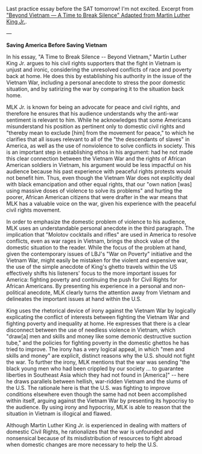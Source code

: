 Last practice essay before the SAT tomorrow! I'm not excited. Excerpt from ["Beyond Vietnam — A Time to Break Silence" Adapted from Martin Luther King Jr.][1].

&mdash;

**Saving America Before Saving Vietnam**

In his essay, "A Time to Break Silence -- Beyond Vietnam," Martin Luther King Jr. argues to his civil rights supporters that the fight in Vietnam is unjust and ironic, considering the unresolved conflicts of race and poverty back at home. He does this by establishing his authority in the issue of the Vietnam War, including a personal anecdote to stress the poor domestic situation, and by satirizing the war by comparing it to the situation back home.

MLK Jr. is known for being an advocate for peace and civil rights, and therefore he ensures that his audience understands why the anti-war sentiment is relevant to him. While he acknowledges that some Americans misunderstand his position as pertinent only to domestic civil rights and "thereby mean to exclude [him] from the movement for peace," to which he clarifies that all issues relevant to all of the "the descendants of slaves" in America, as well as the use of nonviolence to solve conflicts in society. This is an important step in establishing ethos in his argument: had he not made this clear connection between the Vietnam War and the rights of African American soldiers in Vietnam, his argument would be less impactful on his audience because his past experience with peaceful rights protests would not benefit him. Thus, even though the Vietnam War does not explicitly deal with black emancipation and other equal rights, that our "own nation [was] using massive doses of violence to solve its problems" and hurting the poorer, African American citizens that were drafter in the war means that MLK has a valuable voice on the war, given his experience with the peaceful civil rights movement.

In order to emphasize the domestic problem of violence to his audience, MLK uses an understandable personal anecdote in the third paragraph. The implication that "Molotov cocktails and rifles" are used in America to resolve conflicts, even as war rages in Vietnam, brings the shock value of the domestic situation to the reader. While the focus of the problem at hand, given the contemporary issues of LBJ's "War on Poverty" initiative and the Vietnam War, might easily be mistaken for the violent and expensive war, the use of the simple anecdote of King's ghetto travels within the US effectively shifts his listeners' focus to the more important issues for America: fighting poverty and continuing the push for Civil Rights for African Americans. By presenting his experience in a personal and non-political anecdote, MLK clearly turns the attention away from Vietnam and delineates the important issues at hand within the U.S.


King uses the rhetorical device of irony against the Vietnam War by logically explicating the conflict of interests between fighting the Vietnam War and fighting poverty and inequality at home. He expresses that there is a clear disconnect between the use of needless violence in Vietnam, which "draw[a] men and skills and money like some demonic destructive suction tube," and the policies for fighting poverty in the domestic ghettos he has tried to improve. The irony has a very logical appeal, in which "men and skills and money" are explicit, distinct reasons why the U.S. should not fight the war. To further the irony, MLK mentions that the war was sending "the black young men who had been crippled by our society ... to guarantee liberties in Southeast Asia which they had not found in [America]" -- here he draws parallels between hellish, war-ridden Vietnam and the slums of the U.S. The rationale here is that the U.S. was fighting to improve conditions elsewhere even though the same had not been accomplished within itself, arguing against the Vietnam War by presenting its hypocrisy to the audience. By using irony and hypocrisy, MLK is able to reason that the situation in Vietnam is illogical and flawed.

Although Martin Luther King Jr. is experienced in dealing with matters of domestic Civil Rights, he rationalizes that the war is unfounded and nonsensical because of its misdistribution of resources to fight abroad when domestic changes are more necessary to help the U.S.

[1]: https://collegereadiness.collegeboard.org/doc/sat-practice-test-2-essay-prompt-assistive-technology.doc "From the CollegeBoard"
